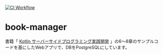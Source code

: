 [![CI Workflow](https://github.com/kazokmr/book-manager/actions/workflows/gradle-test.yml/badge.svg)](https://github.com/kazokmr/book-manager/actions/workflows/gradle-test.yml)

# book-manager

書籍「 [Kotlin サーバーサイドプログラミング実践開発](https://gihyo.jp/book/2021/978-4-297-11859-4) 」の6〜8章のサンプルコードを基にしたWebアプリで、DBをPostgreSQLにしています。
